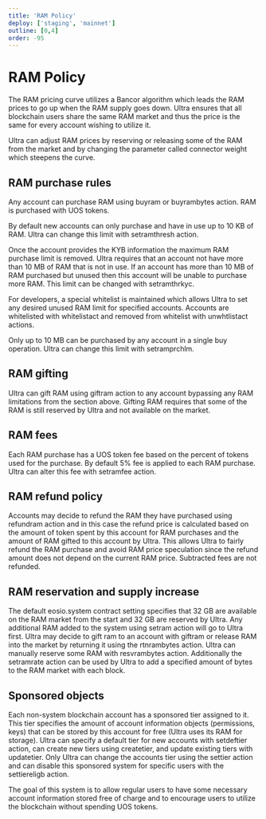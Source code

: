```yaml
---
title: 'RAM Policy'
deploy: ['staging', 'mainnet']
outline: [0,4]
order: -95
---
```


# RAM Policy

The RAM pricing curve utilizes a Bancor algorithm which leads the RAM prices to go up when the RAM supply goes down. Ultra ensures that all blockchain users share the same RAM market and thus the price is the same for every account wishing to utilize it.

Ultra can adjust RAM prices by reserving or releasing some of the RAM from the market and by changing the parameter called connector weight which steepens the curve.

## RAM purchase rules

Any account can purchase RAM using buyram or buyrambytes action. RAM is purchased with UOS tokens.

By default new accounts can only purchase and have in use up to 10 KB of RAM. Ultra can change this limit with setramthresh action.

Once the account provides the KYB information the maximum RAM purchase limit is removed. Ultra requires that an account not have more than 10 MB of RAM that is not in use. If an account has more than 10 MB of RAM purchased but unused then this account will be unable to purchase more RAM. This limit can be changed with setramthrkyc.

For developers, a special whitelist is maintained which allows Ultra to set any desired unused RAM limit for specified accounts. Accounts are whitelisted with whitelistact and removed from whitelist with unwhtlistact actions.

Only up to 10 MB can be purchased by any account in a single buy operation. Ultra can change this limit with setramprchlm.

## RAM gifting

Ultra can gift RAM using giftram action to any account bypassing any RAM limitations from the section above. Gifting RAM requires that some of the RAM is still reserved by Ultra and not available on the market.

## RAM fees

Each RAM purchase has a UOS token fee based on the percent of tokens used for the purchase. By default 5% fee is applied to each RAM purchase. Ultra can alter this fee with setramfee action.

## RAM refund policy

Accounts may decide to refund the RAM they have purchased using refundram action and in this case the refund price is calculated based on the amount of token spent by this account for RAM purchases and the amount of RAM gifted to this account by Ultra. This allows Ultra to fairly refund the RAM purchase and avoid RAM price speculation since the refund amount does not depend on the current RAM price. Subtracted fees are not refunded.

## RAM reservation and supply increase

The default eosio.system contract setting specifies that 32 GB are available on the RAM market from the start and 32 GB are reserved by Ultra. Any additional RAM added to the system using setram action will go to Ultra first. Ultra may decide to gift ram to an account with giftram or release RAM into the market by returning it using the rtnrambytes action. Ultra can manually reserve some RAM with resvrambytes action. Additionally the setramrate action can be used by Ultra to add a specified amount of bytes to the RAM market with each block.

## Sponsored objects

Each non-system blockchain account has a sponsored tier assigned to it. This tier specifies the amount of account information objects (permissions, keys) that can be stored by this account for free (Ultra uses its RAM for storage). Ultra can specify a default tier for new accounts with setdeftier action, can create new tiers using createtier, and update existing tiers with updatetier. Only Ultra can change the accounts tier using the settier action and can disable this sponsored system for specific users with the settiereligb action.

The goal of this system is to allow regular users to have some necessary account information stored free of charge and to encourage users to utilize the blockchain without spending UOS tokens.